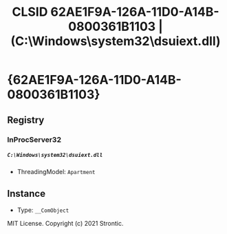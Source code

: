 ﻿---
title: "CLSID 62AE1F9A-126A-11D0-A14B-0800361B1103 | (C:\\Windows\\system32\\dsuiext.dll)"
excerpt: What is COM-Object CLSID 62AE1F9A-126A-11D0-A14B-0800361B1103?
---

# {62AE1F9A-126A-11D0-A14B-0800361B1103}


## Registry


### InProcServer32

##### `C:\Windows\system32\dsuiext.dll`
* ThreadingModel: `Apartment`

## Instance

* Type: `__ComObject`

MIT License. Copyright (c) 2021 Strontic.


